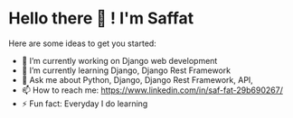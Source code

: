 #             Hello there 👋 ! I'm Saffat

Here are some ideas to get you started:

- 🔭 I’m currently working on Django web development
- 🌱 I’m currently learning Django, Django Rest Framework
- 💬 Ask me about Python, Django, Django Rest Framework, API, 
- 📫 How to reach me: https://www.linkedin.com/in/saf-fat-29b690267/
- ⚡ Fun fact: Everyday I do learning

